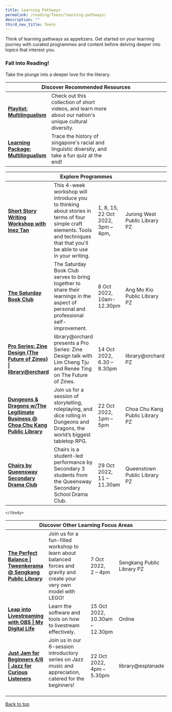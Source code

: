 ```yaml
---
title: Learning Pathways
permalink: /reading/Teens/learning-pathways/
description: ""
third_nav_title: Teens
---
```

Think of learning pathways as appetizers. Get started on your learning journey with curated programmes and content before delving deeper into topics that interest you.

<h3><b>Fall Into Reading!</b></h3>
Take the plunge into a deeper love for the literary.

<div class="horizontal-scroll margin--bottom--lg">
  <table class="generic-table">
    <thead>
      <tr>
        <th class="is-uppercase has-weight-normal" colspan="4">Discover Recommended Resources</th>
      </tr>
    </thead>
    <tbody>
      <tr>
        <td style="width: 20%;"><a target="_blank" href= "/reading/teens/content"><b>Playlist: Multilingualism</b></a></td>
        <td style="width: 40%;">Check out this collection of short videos, and learn more about our nation's unique cultural diversity.</td>
        <td></td>
        <td> </td>
    </tr>
			      <tr>
        <td style="width: 20%;"><a target="_blank" href= "/reading/teens/content"><b>Learning Package: Multilingualism</b></a></td>
        <td style="width: 40%;">Trace the history of singapore's racial and linguistic diversity, and take a fun quiz at the end! </td>
        <td style="width: 20%;"> </td>
        <td style="width: 20%;"> </td>
      </tr>
			
			
 </tbody>
  </table>
</div>

<div class="horizontal-scroll margin--bottom--lg">
  <table class="generic-table">
    <thead>
      <tr>
        <th class="is-uppercase has-weight-normal" colspan="4">Explore Programmes</th>
      </tr>
    </thead>
    <tbody>
      <tr>
        <td style="width: 20%;"><a target="_blank" href="https://www.eventbrite.sg/e/short-story-writing-workshop-with-inez-tan-tickets-415713529357?aff=ebdsoporgprofile"><b>Short Story Writing Workshop with Inez Tan</b></a></td>
        <td style="width: 40%;">This 4-week workshop will introduce you to thinking about stories in terms of four simple craft elements. Tools and techniques that that you'll be able to use in your writing.</td>
        <td style="width: 20%;"> 1, 8, 15, 22 Oct 2022,
<br>3pm – 4pm,</td>
        <td style="width: 20%;">Jurong West Public Library PZ</td>
      </tr>
					<tr>
<td><a target="_blank" href="https://www.eventbrite.sg/e/the-saturday-book-club-tickets-414475456247?aff=ebdsoporgprofile"><b>The Saturday Book Club</b></a></td>
        <td>The Saturday Book Club serves to bring together to share their learnings in the aspect of personal and professional self-improvement.
        </td><td>8 Oct 2022, <br>10am-12.30pm</td>
        <td>Ang Mo Kio Public Library PZ</td>
      </tr>
<tr>
<td><a target="_blank" href="https://www.eventbrite.sg/e/pro-series-zine-design-the-future-of-zines-libraryorchard-registration-409152735847?aff=ebdsoporgprofile"><b>Pro Series: Zine Design (The Future of Zines) | library@orchard</b></a></td>
        <td> library@orchard presents a Pro Series: Zine Design talk with Lim Cheng Tju and Renée Ting on The Future of Zines.
	</td><td>14 Oct 2022, <br>
6.30 – 8.30pm
	</td>
        <td>library@orchard PZ</td>
      </tr>
<tr>
<td><a target="_blank" href="https://www.eventbrite.sg/e/dungeons-dragons-wthe-legitimate-business-choa-chu-kang-public-library-tickets-411728520087?aff=ebdsoporgprofile"><b>Dungeons & Dragons w/The Legitimate Business @ Choa Chu Kang Public Library</b></a></td>
        <td> Join us for a session of storytelling, roleplaying, and dice rolling in Dungeons and Dragons, the world’s biggest tabletop RPG. </td>
	<td>22 Oct 2022, <br>1pm – 5pm</td>
        <td>Choa Chu Kang Public Library PZ</td>
      </tr>

<tr>
<td><a target="_blank" href="=https://www.eventbrite.sg/e/chairs-by-queensway-secondary-drama-club-registration-411113450397?aff=ebdsoporgprofile" ><b>Chairs by Queensway Secondary Drama Club</b></a></td>
	<td>Chairs is a student-led performance by Secondary 3 students from the Queensway Secondary School Drama Club.<br>
        </td><td>29 Oct 2022, <br>11 – 11.30am</td>
        <td>Queenstown Public Library PZ</td>
      </tr>
    </tbody>
  </table>
</div>

<div class="horizontal-scroll margin--bottom--lg">
  <table class="generic-table">
    <thead>
      <tr>
        <th class="is-uppercase has-weight-normal" colspan="4">Discover Other Learning Focus Areas</th>
      </tr>
    </thead>
    <tbody>
      <tr>
        <td style="width: 20%;"><a target="_blank" href="https://www.eventbrite.sg/e/the-perfect-balance-tweenkerama-sengkang-public-library-tickets-411737988407?aff=ebdsoporgprofile"><b>The Perfect Balance | Tweenkerama @ Sengkang Public Library</b></a></td>
        <td style="width: 40%;"> Join us for a fun-filled workshop to learn about balanced forces and gravity and create your very own model with LEGO!</td>
        <td style="width: 20%;">7 Oct 2022, <br>2 – 4pm</td>
        <td style="width: 20%;">Sengkang Public Library PZ</td>
      </tr>
<tr>
        <td><a target="_blank" href="https://www.eventbrite.sg/e/leap-into-livestreaming-with-obs-my-digital-life-registration-411806784177?aff=ebdsoporgprofile"><b>Leap into Livestreaming with OBS | My Digital Life</b></a></td>
        <td>Learn the software and tools on how to livestream effectively.</td>
        <td>15 Oct 2022,<br>
10.30am – 12.30pm</td>
        <td>Online</td>
      </tr>
<tr>
<td><a target="_blank" href="https://www.eventbrite.sg/e/just-jam-for-beginners-46-jazz-for-curious-listeners-registration-384455395437?aff=ebdsoporgprofile" ><b>Just Jam for Beginners 4/6 | Jazz for Curious Listeners</b></a></td>
	<td>Join us in our 6-session introductory series on Jazz music and appreciation, catered for the beginners!<br><br>
        </td><td>22 Oct 2022, <br>
4pm – 5.30pm</td>
        <td>library@esplanade</td>
      </tr>

    </tbody>
  </table>
</div>
<p class="has-text-right margin--top--xl"><a href="#main-content">Back to top</a></p>